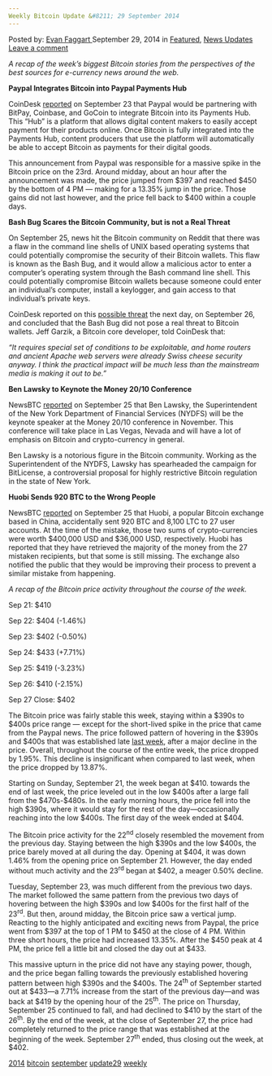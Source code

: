 ```yaml
---
Weekly Bitcoin Update &#8211; 29 September 2014
---
```

<article class="post-listing post-7225 post type-post status-publish format-standard has-post-thumbnail hentry  tag-1779 tag-bitcoin tag-september tag-update29 tag-weekly">
    <div class="post-inner">
        <span>Posted by: <a href="https://www.deepdotweb.com/author/evanfaggart/" title="">Evan Faggart </a></span>
    <span>September 29, 2014</span>
    <span>in <a href="https://www.deepdotweb.com/category/deepdot-news/" rel="category tag">Featured</a>, <a href="https://www.deepdotweb.com/category/news-updates/" rel="category tag">News Updates</a></span>
    <span><a href="https://www.deepdotweb.com/2014/09/29/weekly-bitcoin-update-29-september-2014/#respond">Leave a comment</a></span>
    </p>
    <div class="clear"></div>
    <div class="entry">
    <p><em>A recap of the week’s biggest Bitcoin stories from the perspectives of the best sources for e-currency news around the web.</em></p>
    <p><strong>Paypal Integrates Bitcoin into Paypal Payments Hub</strong></p>
    <p>CoinDesk <a href="http://www.coindesk.com/paypal-announces-first-partnerships-bitcoin-space/">reported</a> on September 23 that Paypal would be partnering with BitPay, Coinbase, and GoCoin to integrate Bitcoin into its Payments Hub. This “Hub” is a platform that allows digital content makers to easily accept payment for their products online. Once Bitcoin is fully integrated into the Payments Hub, content producers that use the platform will automatically be able to accept Bitcoin as payments for their digital goods.</p>
    <p>This announcement from Paypal was responsible for a massive spike in the Bitcoin price on the 23rd. Around midday, about an hour after the announcement was made, the price jumped from $397 and reached $450 by the bottom of 4 PM &#8212; making for a 13.35% jump in the price. Those gains did not last however, and the price fell back to $400 within a couple days.</p>
    <p><strong>Bash Bug Scares the Bitcoin Community, but is not a Real Threat</strong></p>
    <p>On September 25, news hit the Bitcoin community on Reddit that there was a flaw in the command line shells of UNIX based operating systems that could potentially compromise the security of their Bitcoin wallets. This flaw is known as the Bash Bug, and it would allow a malicious actor to enter a computer’s operating system through the Bash command line shell. This could potentially compromise Bitcoin wallets because someone could enter an individual’s computer, install a keylogger, and gain access to that individual’s private keys.</p>
    <p>CoinDesk reported on this <a href="http://www.coindesk.com/bash-bug-concern-little-threat-bitcoin-services/">possible threat</a> the next day, on September 26, and concluded that the Bash Bug did not pose a real threat to Bitcoin wallets. Jeff Garzik, a Bitcoin core developer, told CoinDesk that:</p>
    <p><em>“It requires special set of conditions to be exploitable, and home routers and ancient Apache web servers were already Swiss cheese security anyway. I think the practical impact will be much less than the mainstream media is making it out to be.”</em></p>
    <p><strong>Ben Lawsky to Keynote the Money 20/10 Conference</strong></p>
    <p>NewsBTC <a href="http://newsbtc.com/2014/09/25/ben-lawsky-keynoting-money-2020-conference/">reported</a> on September 25 that Ben Lawsky, the Superintendent of the New York Department of Financial Services (NYDFS) will be the keynote speaker at the Money 20/10 conference in November. This conference will take place in Las Vegas, Nevada and will have a lot of emphasis on Bitcoin and crypto-currency in general.</p>
    <p>Ben Lawsky is a notorious figure in the Bitcoin community. Working as the Superintendent of the NYDFS, Lawsky has spearheaded the campaign for BitLicense, a controversial proposal for highly restrictive Bitcoin regulation in the state of New York.</p>
    <p><strong>Huobi Sends 920 BTC to the Wrong People</strong></p>
    <p>NewsBTC <a href="http://newsbtc.com/2014/09/25/huobi-blunder-exchange-sends-over-900-btc-to-wrong-users/">reported</a> on September 25 that Huobi, a popular Bitcoin exchange based in China, accidentally sent 920 BTC and 8,100 LTC to 27 user accounts. At the time of the mistake, those two sums of crypto-currencies were worth $400,000 USD and $36,000 USD, respectively. Huobi has reported that they have retrieved the majority of the money from the 27 mistaken recipients, but that some is still missing. The exchange also notified the public that they would be improving their process to prevent a similar mistake from happening.</p>
    <p><em>A recap of the Bitcoin price activity throughout the course of the week.</em></p>
    <p>Sep 21: $410</p>
    <p>Sep 22: $404 (-1.46%)</p>
    <p>Sep 23: $402 (-0.50%)</p>
    <p>Sep 24: $433 (+7.71%)</p>
    <p>Sep 25: $419 (-3.23%)</p>
    <p>Sep 26: $410 (-2.15%)</p>
    <p>Sep 27 Close: $402</p>
    <p>The Bitcoin price was fairly stable this week, staying within a $390s to $400s price range &#8212; except for the short-lived spike in the price that came from the Paypal news. The price followed pattern of hovering in the $390s and $400s that was established late <a href="http://www.deepdotweb.com/2014/09/21/weekly-bitcoin-market-recap-21-9-2014/">last week</a>, after a major decline in the price. Overall, throughout the course of the entire week, the price dropped by 1.95%. This decline is insignificant when compared to last week, when the price dropped by 13.87%.</p>
    <p>Starting on Sunday, September 21, the week began at $410. towards the end of last week, the price leveled out in the low $400s after a large fall from the $470s-$480s. In the early morning hours, the price fell into the high $390s, where it would stay for the rest of the day—occasionally reaching into the low $400s. The first day of the week ended at $404.</p>
    <p>The Bitcoin price activity for the 22<sup>nd</sup> closely resembled the movement from the previous day. Staying between the high $390s and the low $400s, the price barely moved at all during the day. Opening at $404, it was down 1.46% from the opening price on September 21. However, the day ended without much activity and the 23<sup>rd</sup> began at $402, a meager 0.50% decline.</p>
    <p>Tuesday, September 23, was much different from the previous two days. The market followed the same pattern from the previous two days of hovering between the high $390s and low $400s for the first half of the 23<sup>rd</sup>. But then, around midday, the Bitcoin price saw a vertical jump. Reacting to the highly anticipated and exciting news from Paypal, the price went from $397 at the top of 1 PM to $450 at the close of 4 PM. Within three short hours, the price had increased 13.35%. After the $450 peak at 4 PM, the price fell a little bit and closed the day out at $433.</p>
    <p>This massive upturn in the price did not have any staying power, though, and the price began falling towards the previously established hovering pattern between high $390s and the $400s. The 24<sup>th</sup> of September started out at $433—a 7.71% increase from the start of the previous day—and was back at $419 by the opening hour of the 25<sup>th</sup>. The price on Thursday, September 25 continued to fall, and had declined to $410 by the start of the 26<sup>th</sup>. By the end of the week, at the close of September 27, the price had completely returned to the price range that was established at the beginning of the week. September 27<sup>th</sup> ended, thus closing out the week, at $402.</p>
    </div>
    <a href="https://www.deepdotweb.com/tag/2014/" rel="tag">2014</a> <a href="https://www.deepdotweb.com/tag/bitcoin/" rel="tag">bitcoin</a> <a href="https://www.deepdotweb.com/tag/september/" rel="tag">september</a> <a href="https://www.deepdotweb.com/tag/update29/" rel="tag">update29</a> <a href="https://www.deepdotweb.com/tag/weekly/" rel="tag">weekly</a></span> <span style="display:none" class="updated">2014-09-29</span>
    <div style="display:none" class="vcard author" itemprop="author" itemscope itemtype="http://schema.org/Person"><strong class="fn" itemprop="name"><a href="https://www.deepdotweb.com/author/evanfaggart/" title="Posts by Evan Faggart" rel="author">Evan Faggart</a></strong></div>
    
